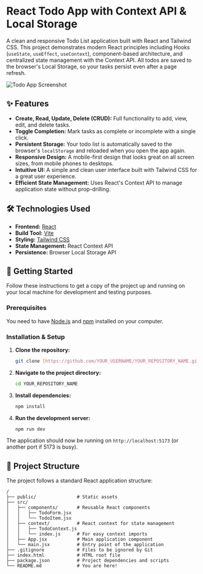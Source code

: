 # React Todo App with Context API & Local Storage

A clean and responsive Todo List application built with React and Tailwind CSS. This project demonstrates modern React principles including Hooks (`useState`, `useEffect`, `useContext`), component-based architecture, and centralized state management with the Context API. All todos are saved to the browser's Local Storage, so your tasks persist even after a page refresh.

![Todo App Screenshot](https://ibb.co/zVpSTn8x)

## ✨ Features

-   **Create, Read, Update, Delete (CRUD):** Full functionality to add, view, edit, and delete tasks.
-   **Toggle Completion:** Mark tasks as complete or incomplete with a single click.
-   **Persistent Storage:** Your todo list is automatically saved to the browser's `localStorage` and reloaded when you open the app again.
-   **Responsive Design:** A mobile-first design that looks great on all screen sizes, from mobile phones to desktops.
-   **Intuitive UI:** A simple and clean user interface built with Tailwind CSS for a great user experience.
-   **Efficient State Management:** Uses React's Context API to manage application state without prop-drilling.

## 🛠️ Technologies Used

-   **Frontend:** [React](https://reactjs.org/)
-   **Build Tool:** [Vite](https://vitejs.dev/)
-   **Styling:** [Tailwind CSS](https://tailwindcss.com/)
-   **State Management:** React Context API
-   **Persistence:** Browser Local Storage API

## 🚀 Getting Started

Follow these instructions to get a copy of the project up and running on your local machine for development and testing purposes.

### Prerequisites

You need to have [Node.js](https://nodejs.org/en/) and [npm](https://www.npmjs.com/) installed on your computer.

### Installation & Setup

1.  **Clone the repository:**
    ```bash
    git clone [https://github.com/YOUR_USERNAME/YOUR_REPOSITORY_NAME.git](https://github.com/YOUR_USERNAME/YOUR_REPOSITORY_NAME.git)
    ```

2.  **Navigate to the project directory:**
    ```bash
    cd YOUR_REPOSITORY_NAME
    ```

3.  **Install dependencies:**
    ```bash
    npm install
    ```

4.  **Run the development server:**
    ```bash
    npm run dev
    ```

The application should now be running on `http://localhost:5173` (or another port if 5173 is busy).

## 📂 Project Structure

The project follows a standard React application structure:

```
/
├── public/               # Static assets
├── src/
│   ├── components/       # Reusable React components
│   │   ├── TodoForm.jsx
│   │   └── TodoItem.jsx
│   ├── context/          # React context for state management
│   │   ├── TodoContext.js
│   │   └── index.js      # For easy context imports
│   ├── App.jsx           # Main application component
│   └── main.jsx          # Entry point of the application
├── .gitignore            # Files to be ignored by Git
├── index.html            # HTML root file
├── package.json          # Project dependencies and scripts
└── README.md             # You are here!
```